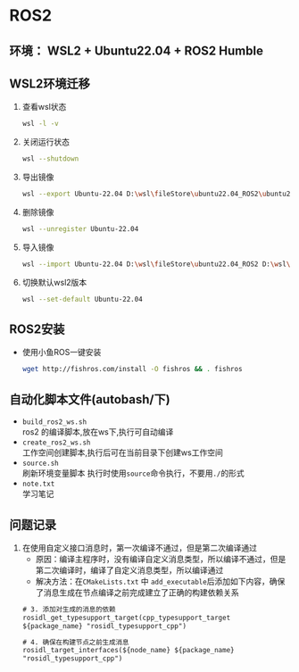 # ROS2 
## 环境： WSL2 +  Ubuntu22.04 +  ROS2 Humble

## WSL2环境迁移

1. 查看wsl状态
    ```bash
    wsl -l -v
    ```
2. 关闭运行状态
    ```bash
    wsl --shutdown
    ```
3. 导出镜像
     ```bash
    wsl --export Ubuntu-22.04 D:\wsl\fileStore\ubuntu22.04_ROS2\ubuntu22.04.tar        
    ```
4. 删除镜像
     ```bash
    wsl --unregister Ubuntu-22.04     
    ```
5. 导入镜像
      ```bash
    wsl --import Ubuntu-22.04 D:\wsl\fileStore\ubuntu22.04_ROS2 D:\wsl\fileStore\ubuntu22.04_ROS2\ubuntu22.04.tar --version 2      
    ```
6. 切换默认wsl2版本
    ```bash
    wsl --set-default Ubuntu-22.04
    ```
##  ROS2安装

- 使用小鱼ROS一键安装
    ```bash
    wget http://fishros.com/install -O fishros && . fishros
    ```
## 自动化脚本文件(autobash/下)
- ```build_ros2_ws.sh```
    </br>ros2 的编译脚本,放在ws下,执行可自动编译
- ```create_ros2_ws.sh```
    </br>工作空间创建脚本,执行后可在当前目录下创建ws工作空间
- ```source.sh```
    </br>刷新环境变量脚本 执行时使用```source```命令执行，不要用```./```的形式
- ```note.txt```
    </br>学习笔记

## 问题记录
1. 在使用自定义接口消息时，第一次编译不通过，但是第二次编译通过 </br>
    - 原因：编译主程序时，没有编译自定义消息类型，所以编译不通过，但是第二次编译时，编译了自定义消息类型，所以编译通过
    - 解决方法：在```CMakeLists.txt``` 中 ```add_executable```后添加如下内容，确保了消息生成在节点编译之前完成建立了正确的构建依赖关系
    ``` CMakeLists.txt
    # 3. 添加对生成的消息的依赖
    rosidl_get_typesupport_target(cpp_typesupport_target
    ${package_name} "rosidl_typesupport_cpp")

    # 4. 确保在构建节点之前生成消息
    rosidl_target_interfaces(${node_name} ${package_name}
    "rosidl_typesupport_cpp")
    ```
